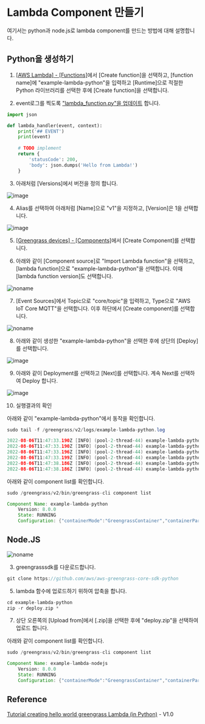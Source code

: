# Lambda Component 만들기

여기서는 python과 node.js로 lambda component를 만드는 방법에 대해 설명합니다. 

## Python을 생성하기 

1) [[AWS Lambda] - [Functions]](https://ap-northeast-2.console.aws.amazon.com/lambda/home?region=ap-northeast-2#/functions)에서 [Create function]을 선택하고, [function name]에 "example-lambda-python"을 입력하고 [Runtime]으로 적절한 Python 라이브러리를 선택한 후에 [Create function]을 선택합니다. 

2) event로그를 찍도록 ["lambda_function.py"을 업데이트](https://github.com/kyopark2014/iot-greengrass/blob/main/lambda/example-lambda-python/lambda_function.py) 합니다. 

```python
import json

def lambda_handler(event, context):  
    print('## EVENT') 
    print(event) 
    
    # TODO implement
    return {
        'statusCode': 200,
        'body': json.dumps('Hello from Lambda!')
    }
```

3) 아래처럼 [Versions]에서 버전을 정의 합니다. 

![image](https://user-images.githubusercontent.com/52392004/182875433-879f8e0a-331b-4435-ae31-3d13061bed88.png)

4) Alias를 선택하여 아래처럼 [Name]으로 "v1"을 지정하고, [Version]은 1을 선택합니다. 

![image](https://user-images.githubusercontent.com/52392004/182875925-48bdff5a-9d72-4ec0-9847-a5e77ee0821a.png)

5) [[Greengrass devices] - [Components]](https://ap-northeast-2.console.aws.amazon.com/iot/home?region=ap-northeast-2#/greengrass/v2/components)에서 [Create Component]를 선택합니다.

6) 아래와 같이 [Component source]로 "Import Lambda function"을 선택하고, [lambda function]으로 "example-lambda-python"을 선택합니다. 이때 [lambda function version]도 선택합니다. 

![noname](https://user-images.githubusercontent.com/52392004/183247347-52f6ccdb-e706-4824-9df2-a9659349635a.png)

7) [Event Sources]에서 Topic으로 "core/topic"을 입력하고, Type으로 "AWS IoT Core MQTT"을 선택합니다. 이후 하단에서 [Create component]를 선택합니다. 

![noname](https://user-images.githubusercontent.com/52392004/183247489-e0ebfd95-84f1-42dd-bbed-5eca16aca73a.png)

8) 아래와 같이 생성한 "example-lambda-python"을 선택한 후에 상단의 [Deploy]를 선택합니다. 

![image](https://user-images.githubusercontent.com/52392004/183247543-45e364f0-c63a-4bf4-87ff-fca8829e41ce.png)

9) 아래와 같이 Deployment를 선택하고 [Next]를 선택합니다. 계속 Next를 선택하여 Deploy 합니다. 

![image](https://user-images.githubusercontent.com/52392004/183247597-40027dbb-1c8a-483e-9cb4-4c6b9e173a8c.png)

10) 실행결과의 확인 

아래와 같이 "example-lambda-python"에서 동작을 확인합니다. 

```java
sudo tail -f /greengrass/v2/logs/example-lambda-python.log 
```

```java
2022-08-06T11:47:33.190Z [INFO] (pool-2-thread-44) example-lambda-python: lambda_function.py:4,## EVENT. {serviceInstance=0, serviceName=example-lambda-python, currentState=RUNNING}
2022-08-06T11:47:33.190Z [INFO] (pool-2-thread-44) example-lambda-python: lambda_function.py:5,{'msg': 'hello.world', 'date': '2022-08-06 11:47:33.178276'}. {serviceInstance=0, serviceName=example-lambda-python, currentState=RUNNING}
2022-08-06T11:47:33.196Z [INFO] (pool-2-thread-44) example-lambda-python: lambda_function.py:4,## EVENT. {serviceInstance=0, serviceName=example-lambda-python, currentState=RUNNING}
2022-08-06T11:47:33.199Z [INFO] (pool-2-thread-44) example-lambda-python: lambda_function.py:5,{'msg': 'hello.world', 'date': '2022-08-06 11:47:33.178276'}. {serviceInstance=0, serviceName=example-lambda-python, currentState=RUNNING}
2022-08-06T11:47:38.186Z [INFO] (pool-2-thread-44) example-lambda-python: lambda_function.py:4,## EVENT. {serviceInstance=0, serviceName=example-lambda-python, currentState=RUNNING}
2022-08-06T11:47:38.186Z [INFO] (pool-2-thread-44) example-lambda-python: lambda_function.py:5,{'timestamp': '2022-08-06 11:47:38.184188', 'value': 1028.39}. {serviceInstance=0, serviceName=example-lambda-python, currentState=RUNNING}
```

아래와 같이 component list를 확인합니다. 

```java
sudo /greengrass/v2/bin/greengrass-cli component list
```
```java
Component Name: example-lambda-python
    Version: 8.0.0
    State: RUNNING
    Configuration: {"containerMode":"GreengrassContainer","containerParams":{"devices":{},"memorySize":16384.0,"mountROSysfs":false,"volumes":{}},"inputPayloadEncodingType":"json","lambdaExecutionParameters":{"EnvironmentVariables":{}},"maxIdleTimeInSeconds":60.0,"maxInstancesCount":100.0,"maxQueueSize":1000.0,"pinned":true,"pubsubTopics":{"0":{"topic":"core/topic","type":"IOT_CORE"},"1":{"topic":"local/topic","type":"PUB_SUB"},"2":{"topic":"#","type":"IOT_CORE"}},"statusTimeoutInSeconds":60.0,"timeoutInSeconds":3.0}
```


## Node.JS




![noname](https://user-images.githubusercontent.com/52392004/183247263-b137f5f8-df6b-4fc6-b097-cddfb22ced32.png)



3) greengrasssdk를 다운로드합니다.

```c
git clone https://github.com/aws/aws-greengrass-core-sdk-python 
```

5) lambda 함수에 업로드하기 위하여 압축을 합니다. 

```c
cd example-lambda-python
zip -r deploy.zip *
```
7) 상단 오른쪽의 [Upload from]에서 [.zip]을 선택한 후에 "deploy.zip"을 선택하여 업로드 합니다. 

아래와 같이 component list를 확인합니다. 

```java
sudo /greengrass/v2/bin/greengrass-cli component list
```
```java
Component Name: example-lambda-nodejs
    Version: 8.0.0
    State: RUNNING
    Configuration: {"containerMode":"GreengrassContainer","containerParams":{"devices":{},"memorySize":16384.0,"mountROSysfs":false,"volumes":{}},"inputPayloadEncodingType":"json","lambdaExecutionParameters":{"EnvironmentVariables":{}},"maxIdleTimeInSeconds":60.0,"maxInstancesCount":100.0,"maxQueueSize":1000.0,"pinned":true,"pubsubTopics":{"0":{"topic":"core/topic","type":"IOT_CORE"}},"statusTimeoutInSeconds":60.0,"timeoutInSeconds":3.0}
```    
    

## Reference

[Tutorial creating hello world greengrass Lambda (in Python)](https://www.youtube.com/watch?v=jvQsygmzov0) - V1.0
